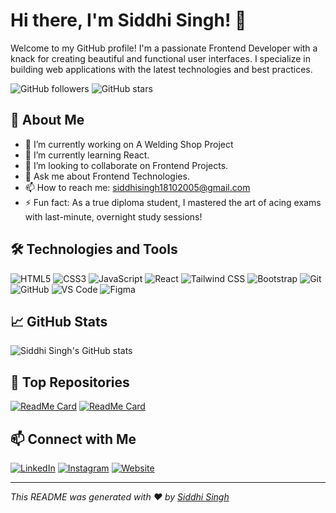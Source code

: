 # Hi there, I'm Siddhi Singh! 👋

Welcome to my GitHub profile! I'm a passionate Frontend Developer with a knack for creating beautiful and functional user interfaces. I specialize in building web applications with the latest technologies and best practices.

![GitHub followers](https://img.shields.io/github/followers/SiddhiSingh25?style=social)
![GitHub stars](https://img.shields.io/github/stars/SiddhiSingh25?style=social)

## 🚀 About Me

- 🔭 I’m currently working on A Welding Shop Project
- 🌱 I’m currently learning React.
- 👯 I’m looking to collaborate on Frontend Projects.
- 💬 Ask me about Frontend Technologies.
- 📫 How to reach me: siddhisingh18102005@gmail.com
- ⚡ Fun fact: As a true diploma student,  I mastered the art of acing exams with last-minute, overnight study sessions!
## 🛠️ Technologies and Tools

![HTML5](https://img.shields.io/badge/-HTML5-05122A?style=flat&logo=html5)
![CSS3](https://img.shields.io/badge/-CSS3-05122A?style=flat&logo=css3)
![JavaScript](https://img.shields.io/badge/-JavaScript-05122A?style=flat&logo=javascript)
![React](https://img.shields.io/badge/-React-05122A?style=flat&logo=react)
![Tailwind CSS](https://img.shields.io/badge/-Tailwind%20CSS-05122A?style=flat&logo=tailwind-css)
![Bootstrap](https://img.shields.io/badge/-Bootstrap-05122A?style=flat&logo=bootstrap)
![Git](https://img.shields.io/badge/-Git-05122A?style=flat&logo=git)
![GitHub](https://img.shields.io/badge/-GitHub-05122A?style=flat&logo=github)
![VS Code](https://img.shields.io/badge/-VS%20Code-05122A?style=flat&logo=visual-studio-code)
![Figma](https://img.shields.io/badge/-Figma-05122A?style=flat&logo=figma)

## 📈 GitHub Stats

![Siddhi Singh's GitHub stats](https://github-readme-stats.vercel.app/api?username=SiddhiSingh25&show_icons=true&hide_border=true)

## 🌟 Top Repositories

[![ReadMe Card](https://github-readme-stats.vercel.app/api/pin/?username=SiddhiSingh25&repo=Pflo)](https://github.com/SiddhiSingh25/Pflo)
[![ReadMe Card](https://github-readme-stats.vercel.app/api/pin/?username=SiddhiSingh25&repo=repository-name)](https://github.com/SiddhiSingh25/Animated-web)

## 📫 Connect with Me

[![LinkedIn](https://img.shields.io/badge/-LinkedIn-05122A?style=flat&logo=linkedin)](https://linkedin.com/in/siddhi-singh07/)
[![Instagram](https://img.shields.io/badge/-Instagram-05122A?style=flat&logo=instagram)](https://instagram.com/siddhyy_here/)
[![Website](https://img.shields.io/badge/-Website-05122A?style=flat&logo=google-chrome)](https://siddhisingh.netlify.app/)

---

*This README was generated with ❤️ by [Siddhi Singh](https://github.com/SiddhiSingh25)*

<!---
SiddhiSingh25/SiddhiSingh25 is a ✨ special ✨ repository because its `README.md` (this file) appears on your GitHub profile.
You can click the Preview link to take a look at your changes.
--->
